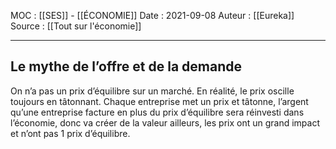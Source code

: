 MOC : [[SES]] - [[ÉCONOMIE]]
Date : 2021-09-08
Auteur : [[Eureka]]
Source : [[Tout sur l'économie]]
***

## Le mythe de l’offre et de la demande
On n’a pas un prix d’équilibre sur un marché. En réalité, le prix oscille toujours en tâtonnant. Chaque entreprise met un prix et tâtonne, l’argent qu’une entreprise facture en plus du prix d’équilibre sera réinvesti dans l’économie, donc va créer de la valeur ailleurs, les prix ont un grand impact et n’ont pas 1 prix d’équilibre.